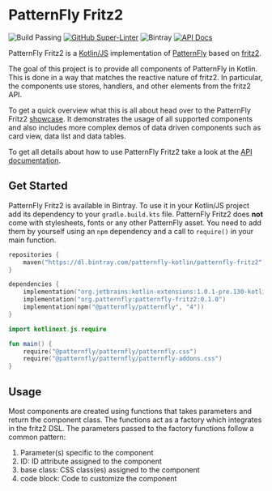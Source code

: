# PatternFly Fritz2

![Build Passing](https://github.com/patternfly-kotlin/patternfly-fritz2/workflows/build/badge.svg) [![GitHub Super-Linter](https://github.com/patternfly-kotlin/patternfly-fritz2/workflows/lint/badge.svg)](https://github.com/marketplace/actions/super-linter) ![Bintray](https://img.shields.io/bintray/v/patternfly-kotlin/patternfly-fritz2/patternfly-fritz2) [![API Docs](https://img.shields.io/badge/api-docs-brightgreen)](https://patternfly-kotlin.github.io/patternfly-fritz2/)

PatternFly Fritz2 is a [Kotlin/JS](https://kotl.in/js) implementation of [PatternFly](https://www.org.patternfly.org/) based on [fritz2](https://www.fritz2.dev/). 

The goal of this project is to provide all components of PatternFly in Kotlin. This is done in a way that matches the reactive nature of fritz2. In particular, the components use stores, handlers, and other elements from the fritz2 API.

To get a quick overview what this is all about head over to the PatternFly Fritz2 [showcase](https://patternfly-kotlin.github.io/patternfly-fritz2-showcase/). It demonstrates the usage of all supported components and also includes more complex demos of data driven components such as card view, data list and data tables. 

To get all details about how to use PatternFly Fritz2 take a look at the [API documentation](https://patternfly-kotlin.github.io/patternfly-fritz2/).

## Get Started

PatternFly Fritz2 is available in Bintray. To use it in your Kotlin/JS project add its dependency to your `gradle.build.kts` file. PatternFly Fritz2 does **not** come with stylesheets, fonts or any other PatternFly asset. You need to add them by yourself using an `npm` dependency and a call to `require()` in your main function.   

```kotlin
repositories {
    maven("https://dl.bintray.com/patternfly-kotlin/patternfly-fritz2")
}

dependencies {
    implementation("org.jetbrains:kotlin-extensions:1.0.1-pre.130-kotlin-1.4.21")
    implementation("org.patternfly:patternfly-fritz2:0.1.0")
    implementation(npm("@patternfly/patternfly", "4"))
}
```

```kotlin
import kotlinext.js.require

fun main() {
    require("@patternfly/patternfly/patternfly.css")
    require("@patternfly/patternfly/patternfly-addons.css")
}
```

## Usage

Most components are created using functions that takes parameters and return the component class. The functions act as a factory which integrates in the fritz2 DSL. The parameters passed to the factory functions follow a common pattern:

1. Parameter(s) specific to the component
2. ID: ID attribute assigned to the component
3. base class: CSS class(es) assigned to the component
4. code block: Code to customize the component

